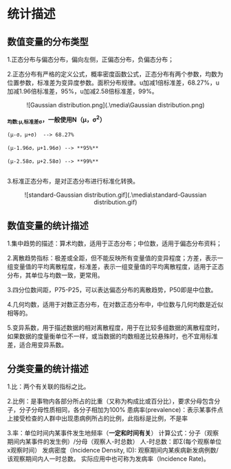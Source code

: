# 统计描述

## 数值变量的分布类型

1.正态分布与偏态分布，偏向左侧，正偏态分布，负偏态分布；

2.正态分布有严格的定义公式，概率密度函数公式，正态分布有两个参数，均数为位置参数，标准差为变异度参数。面积分布规律。u加减1倍标准差，68.27%，u加减1.96倍标准差，95%，u加减2.58倍标准差，99%。
<center>
![Gaussian distribution.png](.\media\Gaussian distribution.png)
</center>

**<sub>均数:μ,标准差σ</sub>，一般使用N（μ，σ<sup>2</sup>）**



```
(μ-σ，μ+σ)  --> 68.27%

(μ-1.96σ，μ+1.96σ) --> **95%**

(μ-2.58σ，μ+2.58σ) --> **99%**


```


3.标准正态分布，是对正态分布进行标准化转换。

<center>
![standard-Gaussian distribution.gif](.\media\standard-Gaussian distribution.gif)
</center>


## 数值变量的统计描述

1.集中趋势的描述：算术均数，适用于正态分布；中位数，适用于偏态分布资料；

2.离散趋势指标：极差或全距，但不能反映所有变量值的变异程度；方差，表示一组变量值的平均离散程度，标准差，表示一组变量值的平均离散程度，适用于正态分布，其单位与均数一致，更常用。

3.四分位数间距，P75-P25，可以表达偏态分布的离散趋势，P50即是中位数。

4.几何均数，适用于对数正态分布，在对数正态分布中，中位数与几何均数是近似相等的。

5.变异系数，用于描述数据的相对离散程度，用于在比较多组数据的离散程度时，如果数据的度量衡单位不一样，或当数据的均数相差比较悬殊时，也不宜用标准差，适合用变异系数。

## 分类变量的统计描述 

1.比：两个有关联的指标之比。 


2.比例：是事物内各部分所占的比重（又称为构成比或百分比），要求分母包含分子，分子分母性质相同，各分子相加为100% 患病率(prevalence)：表示某事件点上接受检查的人群中出现患病例所占的比例，此指标是比例，不是率


3.率：单位时间内某事件发生地频率（**一定和时间有关**） 计算公式：分子（观察期间内某事件的发生例）/分母（观察人-时总数） 人-时总数：即Σ(每个观察单位x观察时间） 发病密度（Incidence Density, ID): 观察期间内某疾病新发病例数/该观察期间内人一时总数。 实际应用中也可称为发病率（Incidence Rate)。 